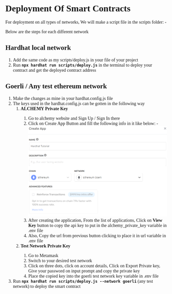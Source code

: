 <div style="font-family:'Times New Roman'">
    <h1>Deployment Of Smart Contracts</h1>
    <p>For deployment on all types of networks, We will make a script file in the scripts folder: -</p>
    <p>Below are the steps for each different network<p>
    <h2>Hardhat local network</h2>
    <ol>
        <li>Add the same code as my scripts/deploy.js in your file of your project</li>
        <li>Run <code><b>npx hardhat run scripts/deploy.js</b></code> in the terminal to deploy your contract and get the deployed contract address</li>
    </ol>
    <h2>Goerli / Any test ethereum network</h2>
    <ol>
        <li>Make the changes as mine in your hardhat.config.js file</li>
        <li>The keys used in the hardhat.config.js can be gotten in the following way
            <ol>
                <li><b>ALCHEMY Private Key</b></li>
                <ol>
                    <li>Go to alchemy website and Sign Up / Sign In there</li>
                    <li>Click on Create App Button and fill the following info in it like below: -
                    <img src="./images/alchemy app creation.png" /></li>
                    <li>After creating the application, From the list of applications, Click on <b>View Key</b> button to copy the api key to put in the alchemy_private_key variable in .env file</li>
                    <li>Also, Copy the url from previous button clicking to place it in url variable in .env file</li>
                </ol>
                <li><b>Test Network Private Key</b></li>
                <ol>
                    <li>Go to Metamask</li>
                    <li>Switch to your desired test network</li>
                    <li>Click on three dots, click on account details, Click on Export Private key, Give your password on input prompt and copy the private key</li>
                    <li>Place the copied key into the goerli test network key variable in .env file</li>
                </ol>
            </ol>
        </li>
        <li>Run <code><b>npx hardhat run scripts/deploy.js --network goerli</b></code> (any test network) to deploy the smart contract </li>
    </ol>
</div>
